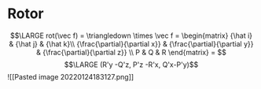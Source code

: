 # Rotor
$$\LARGE rot(\vec f) = \triangledown \times \vec f = \begin{matrix}  
{\hat i} & {\hat j} & {\hat k}\\  
{\frac{\partial}{\partial x}} & {\frac{\partial}{\partial y}} & {\frac{\partial}{\partial z}} \\
P & Q & R
\end{matrix} = $$
$$\LARGE (R'y -Q'z, P'z -R'x, Q'x-P'y)$$
![[Pasted image 20220124183127.png]]
